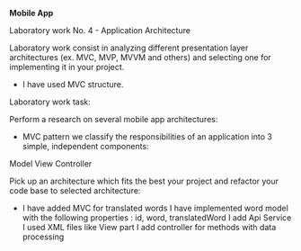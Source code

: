**Mobile App**

Laboratory work No. 4 - Application Architecture

Laboratory work consist in analyzing different presentation layer architectures (ex. MVC, MVP, MVVM and others) and selecting one for implementing it in your project.

 - I have used MVC structure.

Laboratory work task:


Perform a research on several mobile app architectures:
- MVC pattern we classify the responsibilities of an application into 3 simple, independent components:

Model
View
Controller

Pick up an architecture which fits the best your project and refactor your code base to selected architecture:
- I have added MVC for translated words 
I have implemented word model with the following properties : id, word, translatedWord
I add Api Service 
I used XML files like View part
I add controller for methods with data processing 
